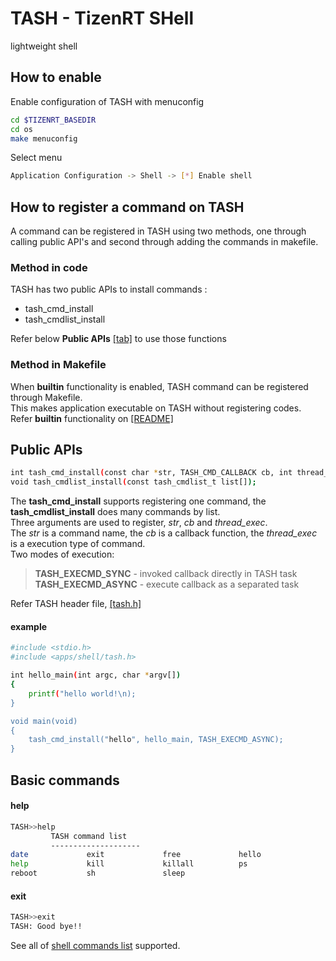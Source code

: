 # TASH - TizenRT SHell

lightweight shell

## How to enable

Enable configuration of TASH with menuconfig
```bash
cd $TIZENRT_BASEDIR
cd os
make menuconfig
```
Select menu
```bash
Application Configuration -> Shell -> [*] Enable shell
```
## How to register a command on TASH

A command can be registered in TASH using two methods, one through calling public API's and
second through adding the commands in makefile.

### Method in code

TASH has two public APIs to install commands :  
* tash_cmd_install  
* tash_cmdlist_install
 
Refer below **Public APIs** [[tab]](README.md#public-apis) to use those functions

### Method in Makefile

When **builtin** functionality is enabled, TASH command can be registered through Makefile.  
This makes application executable on TASH without registering codes.  
Refer **builtin** functionality on [[README]](../builtin/README.md)

## Public APIs

```bash
int tash_cmd_install(const char *str, TASH_CMD_CALLBACK cb, int thread_exec);
void tash_cmdlist_install(const tash_cmdlist_t list[]);
```
The **tash_cmd_install** supports registering one command, the **tash_cmdlist_install** does many commands by list.  
Three arguments are used to register, _str_, _cb_ and _thread\_exec_.  
The _str_ is a command name, the _cb_ is a callback function, the _thread\_exec_ is a execution type of command.  
Two modes of execution:  
> **TASH_EXECMD_SYNC** - invoked callback directly in TASH task  
> **TASH_EXECMD_ASYNC** - execute callback as a separated task

Refer TASH header file, [[tash.h]](../include/shell/tash.h)

#### example

```bash
#include <stdio.h>
#include <apps/shell/tash.h>

int hello_main(int argc, char *argv[])
{
	printf("hello world!\n);
}

void main(void)
{
	tash_cmd_install("hello", hello_main, TASH_EXECMD_ASYNC);
}
```

## Basic commands

#### help
```bash
TASH>>help
         TASH command list
         --------------------
date             exit             free             hello
help             kill             killall          ps
reboot           sh               sleep
```

#### exit
```bash
TASH>>exit
TASH: Good bye!!
```

See all of [shell commands list](https://github.com/Samsung/TizenRT/blob/master/apps/system/utils/README.md) supported.
